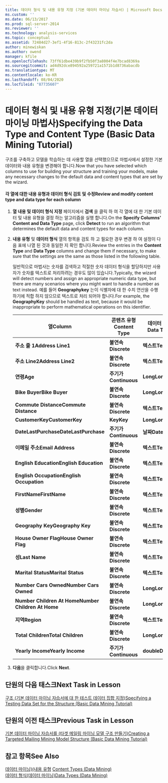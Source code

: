 ```yaml
---
title: 데이터 형식 및 내용 유형 지정 (기본 데이터 마이닝 자습서) | Microsoft Docs
ms.custom: ''
ms.date: 06/13/2017
ms.prod: sql-server-2014
ms.reviewer: ''
ms.technology: analysis-services
ms.topic: conceptual
ms.assetid: 72484d27-3ef1-4f16-813c-2f43231fc2da
author: minewiskan
ms.author: owend
manager: kfile
ms.openlocfilehash: 73ff61dbe439b9f2fb50f3a8004f4e7bcad8369a
ms.sourcegitcommit: ad4d92dce894592a259721a1571b1d8736abacdb
ms.translationtype: MT
ms.contentlocale: ko-KR
ms.lasthandoff: 08/04/2020
ms.locfileid: "87735607"
---
```

# <a name="specifying-the-data-type-and-content-type-basic-data-mining-tutorial"></a><span data-ttu-id="811c9-102">데이터 형식 및 내용 유형 지정(기본 데이터 마이닝 마법사)</span><span class="sxs-lookup"><span data-stu-id="811c9-102">Specifying the Data Type and Content Type (Basic Data Mining Tutorial)</span></span>
  <span data-ttu-id="811c9-103">구조를 구축하고 모델을 학습하는 데 사용할 열을 선택했으므로 마법사에서 설정한 기본 데이터와 내용 유형을 변경해야 합니다.</span><span class="sxs-lookup"><span data-stu-id="811c9-103">Now that you have selected which columns to use for building your structure and training your models, make any necessary changes to the default data and content types that are set by the wizard.</span></span>  
  
#### <a name="review-and-modify-content-type-and-data-type-for-each-column"></a><span data-ttu-id="811c9-104">각 열에 대한 내용 유형과 데이터 형식 검토 및 수정</span><span class="sxs-lookup"><span data-stu-id="811c9-104">Review and modify content type and data type for each column</span></span>  
  
1.  <span data-ttu-id="811c9-105">**열 내용 및 데이터 형식 지정** 페이지에서 **검색** 을 클릭 하 여 각 열에 대 한 기본 데이터 및 내용 유형을 결정 하는 알고리즘을 실행 합니다.</span><span class="sxs-lookup"><span data-stu-id="811c9-105">On the **Specify Columns' Content and Data Type** page, click **Detect** to run an algorithm that determines the default data and content types for each column.</span></span>  
  
2.  <span data-ttu-id="811c9-106">**내용 유형** 및 **데이터 형식** 열의 항목을 검토 하 고 필요한 경우 변경 하 여 설정이 다음 표에 나열 된 것과 동일한 지 확인 합니다.</span><span class="sxs-lookup"><span data-stu-id="811c9-106">Review the entries in the **Content Type** and **Data Type** columns and change them if necessary, to make sure that the settings are the same as those listed in the following table.</span></span>  
  
     <span data-ttu-id="811c9-107">일반적으로 마법사는 숫자를 검색하고 적절한 숫자 데이터 형식을 할당하지만 사용자가 숫자를 텍스트로 처리하려는 경우도 많이 있습니다.</span><span class="sxs-lookup"><span data-stu-id="811c9-107">Typically, the wizard will detect numbers and assign an appropriate numeric data type, but there are many scenarios where you might want to handle a number as text instead.</span></span> <span data-ttu-id="811c9-108">예를 들어 **Geographykey** 는이 식별자에 대 한 수치 연산을 수행 하기에 적합 하지 않으므로 텍스트로 처리 되어야 합니다.</span><span class="sxs-lookup"><span data-stu-id="811c9-108">For example, the **GeographyKey** should be handled as text, because it would be inappropriate to perform mathematical operations on this identifier.</span></span>  
  
    |<span data-ttu-id="811c9-109">열</span><span class="sxs-lookup"><span data-stu-id="811c9-109">Column</span></span>|<span data-ttu-id="811c9-110">콘텐츠 유형</span><span class="sxs-lookup"><span data-stu-id="811c9-110">Content Type</span></span>|<span data-ttu-id="811c9-111">데이터 형식</span><span class="sxs-lookup"><span data-stu-id="811c9-111">Data Type</span></span>|  
    |------------|------------------|---------------|  
    |<span data-ttu-id="811c9-112">**주소 줄 1**</span><span class="sxs-lookup"><span data-stu-id="811c9-112">**Address Line1**</span></span>|<span data-ttu-id="811c9-113">**불연속**</span><span class="sxs-lookup"><span data-stu-id="811c9-113">**Discrete**</span></span>|<span data-ttu-id="811c9-114">**텍스트**</span><span class="sxs-lookup"><span data-stu-id="811c9-114">**Text**</span></span>|  
    |<span data-ttu-id="811c9-115">**주소 Line2**</span><span class="sxs-lookup"><span data-stu-id="811c9-115">**Address Line2**</span></span>|<span data-ttu-id="811c9-116">**불연속**</span><span class="sxs-lookup"><span data-stu-id="811c9-116">**Discrete**</span></span>|<span data-ttu-id="811c9-117">**텍스트**</span><span class="sxs-lookup"><span data-stu-id="811c9-117">**Text**</span></span>|  
    |<span data-ttu-id="811c9-118">**연령**</span><span class="sxs-lookup"><span data-stu-id="811c9-118">**Age**</span></span>|<span data-ttu-id="811c9-119">**주기가**</span><span class="sxs-lookup"><span data-stu-id="811c9-119">**Continuous**</span></span>|<span data-ttu-id="811c9-120">**Long**</span><span class="sxs-lookup"><span data-stu-id="811c9-120">**Long**</span></span>|  
    |<span data-ttu-id="811c9-121">**Bike Buyer**</span><span class="sxs-lookup"><span data-stu-id="811c9-121">**Bike Buyer**</span></span>|<span data-ttu-id="811c9-122">**불연속**</span><span class="sxs-lookup"><span data-stu-id="811c9-122">**Discrete**</span></span>|<span data-ttu-id="811c9-123">**Long**</span><span class="sxs-lookup"><span data-stu-id="811c9-123">**Long**</span></span>|  
    |<span data-ttu-id="811c9-124">**Commute Distance**</span><span class="sxs-lookup"><span data-stu-id="811c9-124">**Commute Distance**</span></span>|<span data-ttu-id="811c9-125">**불연속**</span><span class="sxs-lookup"><span data-stu-id="811c9-125">**Discrete**</span></span>|<span data-ttu-id="811c9-126">**텍스트**</span><span class="sxs-lookup"><span data-stu-id="811c9-126">**Text**</span></span>|  
    |<span data-ttu-id="811c9-127">**CustomerKey**</span><span class="sxs-lookup"><span data-stu-id="811c9-127">**CustomerKey**</span></span>|<span data-ttu-id="811c9-128">**Key**</span><span class="sxs-lookup"><span data-stu-id="811c9-128">**Key**</span></span>|<span data-ttu-id="811c9-129">**Long**</span><span class="sxs-lookup"><span data-stu-id="811c9-129">**Long**</span></span>|  
    |<span data-ttu-id="811c9-130">**DateLastPurchase**</span><span class="sxs-lookup"><span data-stu-id="811c9-130">**DateLastPurchase**</span></span>|<span data-ttu-id="811c9-131">**주기가**</span><span class="sxs-lookup"><span data-stu-id="811c9-131">**Continuous**</span></span>|<span data-ttu-id="811c9-132">**날짜**</span><span class="sxs-lookup"><span data-stu-id="811c9-132">**Date**</span></span>|  
    |<span data-ttu-id="811c9-133">**이메일 주소**</span><span class="sxs-lookup"><span data-stu-id="811c9-133">**Email Address**</span></span>|<span data-ttu-id="811c9-134">**불연속**</span><span class="sxs-lookup"><span data-stu-id="811c9-134">**Discrete**</span></span>|<span data-ttu-id="811c9-135">**텍스트**</span><span class="sxs-lookup"><span data-stu-id="811c9-135">**Text**</span></span>|  
    |<span data-ttu-id="811c9-136">**English Education**</span><span class="sxs-lookup"><span data-stu-id="811c9-136">**English Education**</span></span>|<span data-ttu-id="811c9-137">**불연속**</span><span class="sxs-lookup"><span data-stu-id="811c9-137">**Discrete**</span></span>|<span data-ttu-id="811c9-138">**텍스트**</span><span class="sxs-lookup"><span data-stu-id="811c9-138">**Text**</span></span>|  
    |<span data-ttu-id="811c9-139">**English Occupation**</span><span class="sxs-lookup"><span data-stu-id="811c9-139">**English Occupation**</span></span>|<span data-ttu-id="811c9-140">**불연속**</span><span class="sxs-lookup"><span data-stu-id="811c9-140">**Discrete**</span></span>|<span data-ttu-id="811c9-141">**텍스트**</span><span class="sxs-lookup"><span data-stu-id="811c9-141">**Text**</span></span>|  
    |<span data-ttu-id="811c9-142">**FirstName**</span><span class="sxs-lookup"><span data-stu-id="811c9-142">**FirstName**</span></span>|<span data-ttu-id="811c9-143">**불연속**</span><span class="sxs-lookup"><span data-stu-id="811c9-143">**Discrete**</span></span>|<span data-ttu-id="811c9-144">**텍스트**</span><span class="sxs-lookup"><span data-stu-id="811c9-144">**Text**</span></span>|  
    |<span data-ttu-id="811c9-145">**성별**</span><span class="sxs-lookup"><span data-stu-id="811c9-145">**Gender**</span></span>|<span data-ttu-id="811c9-146">**불연속**</span><span class="sxs-lookup"><span data-stu-id="811c9-146">**Discrete**</span></span>|<span data-ttu-id="811c9-147">**텍스트**</span><span class="sxs-lookup"><span data-stu-id="811c9-147">**Text**</span></span>|  
    |<span data-ttu-id="811c9-148">**Geography Key**</span><span class="sxs-lookup"><span data-stu-id="811c9-148">**Geography Key**</span></span>|<span data-ttu-id="811c9-149">**불연속**</span><span class="sxs-lookup"><span data-stu-id="811c9-149">**Discrete**</span></span>|<span data-ttu-id="811c9-150">**텍스트**</span><span class="sxs-lookup"><span data-stu-id="811c9-150">**Text**</span></span>|  
    |<span data-ttu-id="811c9-151">**House Owner Flag**</span><span class="sxs-lookup"><span data-stu-id="811c9-151">**House Owner Flag**</span></span>|<span data-ttu-id="811c9-152">**불연속**</span><span class="sxs-lookup"><span data-stu-id="811c9-152">**Discrete**</span></span>|<span data-ttu-id="811c9-153">**텍스트**</span><span class="sxs-lookup"><span data-stu-id="811c9-153">**Text**</span></span>|  
    |<span data-ttu-id="811c9-154">**성**</span><span class="sxs-lookup"><span data-stu-id="811c9-154">**Last Name**</span></span>|<span data-ttu-id="811c9-155">**불연속**</span><span class="sxs-lookup"><span data-stu-id="811c9-155">**Discrete**</span></span>|<span data-ttu-id="811c9-156">**텍스트**</span><span class="sxs-lookup"><span data-stu-id="811c9-156">**Text**</span></span>|  
    |<span data-ttu-id="811c9-157">**Marital Status**</span><span class="sxs-lookup"><span data-stu-id="811c9-157">**Marital Status**</span></span>|<span data-ttu-id="811c9-158">**불연속**</span><span class="sxs-lookup"><span data-stu-id="811c9-158">**Discrete**</span></span>|<span data-ttu-id="811c9-159">**텍스트**</span><span class="sxs-lookup"><span data-stu-id="811c9-159">**Text**</span></span>|  
    |<span data-ttu-id="811c9-160">**Number Cars Owned**</span><span class="sxs-lookup"><span data-stu-id="811c9-160">**Number Cars Owned**</span></span>|<span data-ttu-id="811c9-161">**불연속**</span><span class="sxs-lookup"><span data-stu-id="811c9-161">**Discrete**</span></span>|<span data-ttu-id="811c9-162">**Long**</span><span class="sxs-lookup"><span data-stu-id="811c9-162">**Long**</span></span>|  
    |<span data-ttu-id="811c9-163">**Number Children At Home**</span><span class="sxs-lookup"><span data-stu-id="811c9-163">**Number Children At Home**</span></span>|<span data-ttu-id="811c9-164">**불연속**</span><span class="sxs-lookup"><span data-stu-id="811c9-164">**Discrete**</span></span>|<span data-ttu-id="811c9-165">**Long**</span><span class="sxs-lookup"><span data-stu-id="811c9-165">**Long**</span></span>|  
    |<span data-ttu-id="811c9-166">**지역**</span><span class="sxs-lookup"><span data-stu-id="811c9-166">**Region**</span></span>|<span data-ttu-id="811c9-167">**불연속**</span><span class="sxs-lookup"><span data-stu-id="811c9-167">**Discrete**</span></span>|<span data-ttu-id="811c9-168">**텍스트**</span><span class="sxs-lookup"><span data-stu-id="811c9-168">**Text**</span></span>|  
    |<span data-ttu-id="811c9-169">**Total Children**</span><span class="sxs-lookup"><span data-stu-id="811c9-169">**Total Children**</span></span>|<span data-ttu-id="811c9-170">**불연속**</span><span class="sxs-lookup"><span data-stu-id="811c9-170">**Discrete**</span></span>|<span data-ttu-id="811c9-171">**Long**</span><span class="sxs-lookup"><span data-stu-id="811c9-171">**Long**</span></span>|  
    |<span data-ttu-id="811c9-172">**Yearly Income**</span><span class="sxs-lookup"><span data-stu-id="811c9-172">**Yearly Income**</span></span>|<span data-ttu-id="811c9-173">**주기가**</span><span class="sxs-lookup"><span data-stu-id="811c9-173">**Continuous**</span></span>|<span data-ttu-id="811c9-174">**double**</span><span class="sxs-lookup"><span data-stu-id="811c9-174">**Double**</span></span>|  
  
3.  <span data-ttu-id="811c9-175">**다음**을 클릭합니다.</span><span class="sxs-lookup"><span data-stu-id="811c9-175">Click **Next**.</span></span>  
  
## <a name="next-task-in-lesson"></a><span data-ttu-id="811c9-176">단원의 다음 태스크</span><span class="sxs-lookup"><span data-stu-id="811c9-176">Next Task in Lesson</span></span>  
 [<span data-ttu-id="811c9-177">구조 &#40;기본 데이터 마이닝 자습서에 대 한 테스트 데이터 집합 지정&#41;</span><span class="sxs-lookup"><span data-stu-id="811c9-177">Specifying a Testing Data Set for the Structure &#40;Basic Data Mining Tutorial&#41;</span></span>](../../2014/tutorials/specifying-a-testing-data-set-for-the-structure-basic-data-mining-tutorial.md)  
  
## <a name="previous-task-in-lesson"></a><span data-ttu-id="811c9-178">단원의 이전 태스크</span><span class="sxs-lookup"><span data-stu-id="811c9-178">Previous Task in Lesson</span></span>  
 [<span data-ttu-id="811c9-179">기본 데이터 마이닝 자습서를 &#40;타겟 메일링 마이닝 모델 구조 만들기&#41;</span><span class="sxs-lookup"><span data-stu-id="811c9-179">Creating a Targeted Mailing Mining Model Structure &#40;Basic Data Mining Tutorial&#41;</span></span>](../../2014/tutorials/creating-a-targeted-mailing-mining-model-structure-basic-data-mining-tutorial.md)  
  
## <a name="see-also"></a><span data-ttu-id="811c9-180">참고 항목</span><span class="sxs-lookup"><span data-stu-id="811c9-180">See Also</span></span>  
 <span data-ttu-id="811c9-181">[데이터 마이닝&#41;&#40;내용 유형](../../2014/analysis-services/data-mining/content-types-data-mining.md) </span><span class="sxs-lookup"><span data-stu-id="811c9-181">[Content Types &#40;Data Mining&#41;](../../2014/analysis-services/data-mining/content-types-data-mining.md) </span></span>  
 [<span data-ttu-id="811c9-182">데이터 형식&#40;데이터 마이닝&#41;</span><span class="sxs-lookup"><span data-stu-id="811c9-182">Data Types &#40;Data Mining&#41;</span></span>](../../2014/analysis-services/data-mining/data-types-data-mining.md)  
  
  
